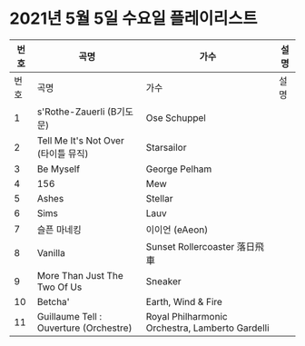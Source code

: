 # 2021년 5월 5일 수요일 플레이리스트

| 번호 | 곡명 | 가수 | 설명 |
|------|------|------|------|
| 번호 | 곡명 | 가수 | 설명 |
| 1 | s'Rothe-Zauerli (B기도문) | Ose Schuppel |  |
| 2 | Tell Me It's Not Over (타이틀 뮤직) | Starsailor |  |
| 3 | Be Myself | George Pelham |  |
| 4 | 156 | Mew |  |
| 5 | Ashes | Stellar |  |
| 6 | Sims | Lauv |  |
| 7 | 슬픈 마네킹 | 이이언 (eAeon) |  |
| 8 | Vanilla | Sunset Rollercoaster 落日飛車 |  |
| 9 | More Than Just The Two Of Us | Sneaker |  |
| 10 | Betcha' | Earth, Wind & Fire |  |
| 11 | Guillaume Tell : Ouverture (Orchestre) | Royal Philharmonic Orchestra, Lamberto Gardelli |  |
